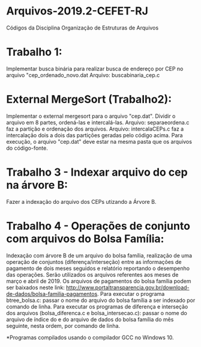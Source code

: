 # Arquivos-2019.2-CEFET-RJ
 Códigos da Disciplina Organização de Estruturas de Arquivos

# Trabalho 1:
Implementar busca binária para realizar busca de endereço por CEP no arquivo "cep_ordenado_novo.dat
Arquivo: buscabinaria_cep.c

# External MergeSort (Trabalho2):
Implementar o external mergesort para o arquivo "cep.dat". Dividir o arquivo em 8 partes, ordená-las e intercalá-las.
Arquivo: separaeordena.c faz a partição e ordenação dos arquivos.
Arquivo: intercalaCEPs.c faz a intercalação dois a dois das partições geradas pelo código acima.
Para execução, o arquivo "cep.dat" deve estar na mesma pasta que os arquivos do código-fonte.

# Trabalho 3 - Indexar arquivo do cep na árvore B:
Fazer a indexação do arquivo dos CEPs utizando a Árvore B.

# Trabalho 4 - Operações de conjunto com arquivos do Bolsa Família:
Indexação com árvore B de um arquivo do bolsa família, realização de uma operação de conjuntos (diferença/interseção) entre as informações de pagamento de dois meses seguidos e relatório reportando o desempenho das operações. Serão utilizados os arquivos referentes aos meses de março e abril de 2019. 
Os arquivos de pagamentos do bolsa família podem ser baixados neste link: http://www.portaltransparencia.gov.br/download-de-dados/bolsa-familia-pagamentos.
Para executar o programa btree_bolsa.c: passar o nome do arquivo do bolsa família a ser indexado por comando de linha.
Para executar os programas de diferença e interseção dos arquivos (bolsa_diferenca.c e bolsa_intersecao.c): passar o nome do arquivo de índice do e do arquivo de dados do bolsa família do mês seguinte, nesta ordem, por comando de linha. 


*Programas compilados usando o compilador GCC no Windows 10.
